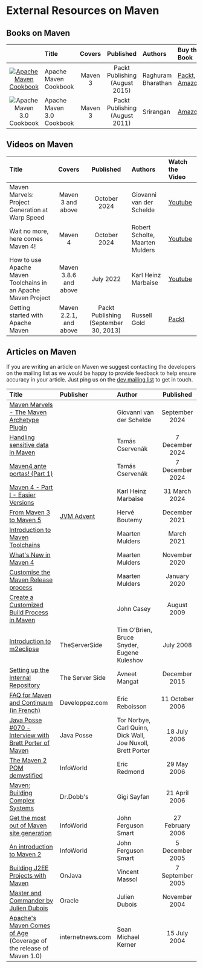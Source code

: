 <!--
Licensed to the Apache Software Foundation (ASF) under one
or more contributor license agreements.  See the NOTICE file
distributed with this work for additional information
regarding copyright ownership.  The ASF licenses this file
to you under the Apache License, Version 2.0 (the
"License"); you may not use this file except in compliance
with the License.  You may obtain a copy of the License at

http://www.apache.org/licenses/LICENSE-2.0

Unless required by applicable law or agreed to in writing,
software distributed under the License is distributed on an
"AS IS" BASIS, WITHOUT WARRANTIES OR CONDITIONS OF ANY
KIND, either express or implied.  See the License for the
specific language governing permissions and limitations
under the License.
-->

<head>
   <title>External Resources on Maven</title>
   <meta name="author" content="Brett Porter" />
   <meta name="author" content="Vincent Massol" />
</head>

# External Resources on Maven

## Books on Maven

|                                                                                                                                                | Title                     | Covers  |           Published            | Authors            | Buy the Book                                                                                                                                                                            |
|:----------------------------------------------------------------------------------------------------------------------------------------------:|:--------------------------|:-------:|:------------------------------:|:-------------------|:----------------------------------------------------------------------------------------------------------------------------------------------------------------------------------------|
| [![Apache Maven Cookbook](images/books/apache_maven_cookbook.jpg)](https://www.packtpub.com/en-us/product/apache-maven-cookbook-9781785289453) | Apache Maven Cookbook     | Maven 3 | Packt Publishing (August 2015) | Raghuram Bharathan | [Packt](https://www.packtpub.com/en-us/product/apache-maven-cookbook-9781785289453), [Amazon](https://www.amazon.com/Apache-Maven-Cookbook-Raghuram-Bharathan/dp/1785286129/ref=sr_1_1) |
|                                      ![Apache Maven 3.0 Cookbook](images/books/apache_maven_cookbook.jpg)                                      | Apache Maven 3.0 Cookbook | Maven 3 | Packt Publishing (August 2011) | Srirangan          | [Amazon](https://www.amazon.com/Apache-Maven-3-Cookbook-Srirangan/dp/1849512442/ref=sr_1_1?ie=UTF8&amp;qid=1315861966&amp;sr=8-1)                                                       |

## Videos on Maven

| Title                                                         |         Covers         |               Published               | Authors                         | Watch the Video                                                                   |
|:--------------------------------------------------------------|:----------------------:|:-------------------------------------:|:--------------------------------|:----------------------------------------------------------------------------------|
| Maven Marvels: Project Generation at Warp Speed               |   Maven 3 and above    |             October 2024              | Giovanni van der Schelde        | [Youtube](https://www.youtube.com/watch?v=R_MJTwish2c)                            |
| Wait no more, here comes Maven 4!                             |        Maven 4         |             October 2024              | Robert Scholte, Maarten Mulders | [Youtube](https://www.youtube.com/watch?v=P1nDlF2vg1I)                            |
| How to use Apache Maven Toolchains in an Apache Maven Project | Maven 3.8.6 and above  |               July 2022               | Karl Heinz Marbaise             | [Youtube](https://www.youtube.com/watch?v=-KbDcJcglPc)                            |
| Getting started with Apache Maven                             | Maven 2.2.1, and above | Packt Publishing (September 30, 2013) | Russell Gold                    | [Packt](https://www.youtube.com/playlist?list=PLTgRMOcmRb3OGBIfqPSZFk0Nn0B4xGZqs) |

## Articles on Maven

If you are writing an article on Maven we suggest contacting the developers on the mailing list as we would be happy to
provide feedback to help ensure accuracy in your article.
Just ping us on the [dev mailing list](mailing-lists.html) to get in touch.

| Title                                                                                                                                                      | Publisher                                 | Author                                                      |    Published     |
|:-----------------------------------------------------------------------------------------------------------------------------------------------------------|:------------------------------------------|:------------------------------------------------------------|:----------------:|
| [Maven Marvels - The Maven Archetype Plugin](https://www.giovds.com/posts/2024/09/maven-marvels-archetypes)                                                |                                           | Giovanni van der Schelde                                    |  September 2024  |
| [Handling sensitive data in Maven](https://cstamas.org/blog/2024/09/handling-sensitive-data-in-maven/)                                                     |                                           | Tamás Cservenák                                             | 7 December 2024  |
| [Maven4 ante portas! (Part 1)](https://cstamas.org/blog/2024/12/maven4-ante-portas/)                                                                       |                                           | Tamás Cservenák                                             | 7 December 2024  |
| [Maven 4 - Part I - Easier Versions](https://blog.soebes.io/posts/2024/03/2024-03-31-maven-4-part-i/)                                                      |                                           | Karl Heinz Marbaise                                         |  31 March 2024   |
| [From Maven 3 to Maven 5](https://www.javaadvent.com/2021/12/from-maven-3-to-maven-5.html)                                                                 | [JVM Advent](https://www.javaadvent.com/) | Hervé Boutemy                                               |  December 2021   |
| [Introduction to Maven Toolchains](https://maarten.mulders.it/2021/03/introduction-to-maven-toolchains/)                                                   |                                           | Maarten Mulders                                             |    March 2021    |
| [What's New in Maven 4](https://maarten.mulders.it/2020/11/whats-new-in-maven-4/)                                                                          |                                           | Maarten Mulders                                             |  November 2020   |
| [Customise the Maven Release process](https://maarten.mulders.it/2020/01/customise-the-maven-release-process/)                                             |                                           | Maarten Mulders                                             |   January 2020   |
| [Create a Customized Build Process in Maven](http://www.sonatype.com/people/2009/08/create-a-customized-build-process-in-maven/)                           |                                           | John Casey                                                  |   August 2009    |
| [Introduction to m2eclipse](https://www.theserverside.com/news/1363817/Introduction-to-m2eclipse)                                                          | TheServerSide                             | Tim O'Brien, Bruce Snyder, Eugene Kuleshov                  |    July 2008     |
| [Setting up the Internal Repository](https://www.theserverside.com/news/1364121/Setting-Up-a-Maven-Repository)                                             | The Server Side                           | Avneet Mangat                                               |  December 2015   |
| [FAQ for Maven and Continuum (in French)](http://java.developpez.com/faq/maven/)                                                                           | Developpez.com                            | Eric Reboisson                                              | 11 October 2006  |
| [Java Posse #070 - Interview with Brett Porter of Maven](http://www.javaposse.com/index.php?post_id=112128)                                                | Java Posse                                | Tor Norbye, Carl Quinn, Dick Wall, Joe Nuxoll, Brett Porter |   18 July 2006   |
| [The Maven 2 POM demystified](https://www.infoworld.com/article/2157688/the-maven-2-pom-demystified.html)                                                  | InfoWorld                                 | Eric Redmond                                                |   29 May 2006    |
| [Maven: Building Complex Systems](https://www.drdobbs.com/architecture-and-design/maven-building-complex-systems/186100398)                                | Dr.Dobb's                                 | Gigi Sayfan                                                 |  21 April 2006   |
| [Get the most out of Maven site generation](https://www.infoworld.com/article/2157610/get-the-most-out-of-maven-2-site-generation.html)                    | InfoWorld                                 | John Ferguson Smart                                         | 27 February 2006 |
| [An introduction to Maven 2](https://www.infoworld.com/article/2160333/an-introduction-to-maven-2.html)                                                    | InfoWorld                                 | John Ferguson Smart                                         | 5 December 2005  |
| [Building J2EE Projects with Maven](https://web.archive.org/web/20051228123436/http://www.onjava.com/pub/a/onjava/2005/09/07/maven.html)                   | OnJava                                    | Vincent Massol                                              | 7 September 2005 |
| [Master and Commander by Julien Dubois](https://web.archive.org/web/20041217085616/http://www.oracle.com/technology/pub/articles/masterj2ee/j2ee_wk2.html) | Oracle                                    | Julien Dubois                                               |  November 2004   |
| [Apache's Maven Comes of Age](http://www.internetnews.com/dev-news/article.php/3381841) (Coverage of the release of Maven 1.0)                             | internetnews.com                          | Sean Michael Kerner                                         |   15 July 2004   |

